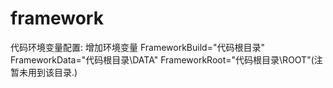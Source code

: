 # framework
代码环境变量配置:
增加环境变量
FrameworkBuild="代码根目录"
FrameworkData="代码根目录\DATA"
FrameworkRoot="代码根目录\ROOT"(注暂未用到该目录.)

